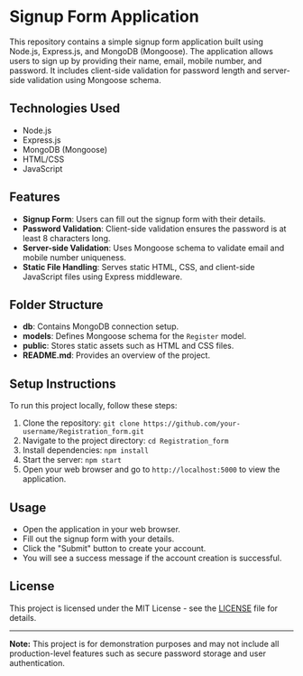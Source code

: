 # Signup Form Application

This repository contains a simple signup form application built using Node.js, Express.js, and MongoDB (Mongoose). The application allows users to sign up by providing their name, email, mobile number, and password. It includes client-side validation for password length and server-side validation using Mongoose schema.

## Technologies Used

- Node.js
- Express.js
- MongoDB (Mongoose)
- HTML/CSS
- JavaScript

## Features

- **Signup Form**: Users can fill out the signup form with their details.
- **Password Validation**: Client-side validation ensures the password is at least 8 characters long.
- **Server-side Validation**: Uses Mongoose schema to validate email and mobile number uniqueness.
- **Static File Handling**: Serves static HTML, CSS, and client-side JavaScript files using Express middleware.

## Folder Structure

- **db**: Contains MongoDB connection setup.
- **models**: Defines Mongoose schema for the `Register` model.
- **public**: Stores static assets such as HTML and CSS files.
- **README.md**: Provides an overview of the project.

## Setup Instructions

To run this project locally, follow these steps:

1. Clone the repository: `git clone https://github.com/your-username/Registration_form.git`
2. Navigate to the project directory: `cd Registration_form`
3. Install dependencies: `npm install`
4. Start the server: `npm start`
5. Open your web browser and go to `http://localhost:5000` to view the application.

## Usage

- Open the application in your web browser.
- Fill out the signup form with your details.
- Click the "Submit" button to create your account.
- You will see a success message if the account creation is successful.

## License

This project is licensed under the MIT License - see the [LICENSE](LICENSE) file for details.

---

**Note:** This project is for demonstration purposes and may not include all production-level features such as secure password storage and user authentication.
